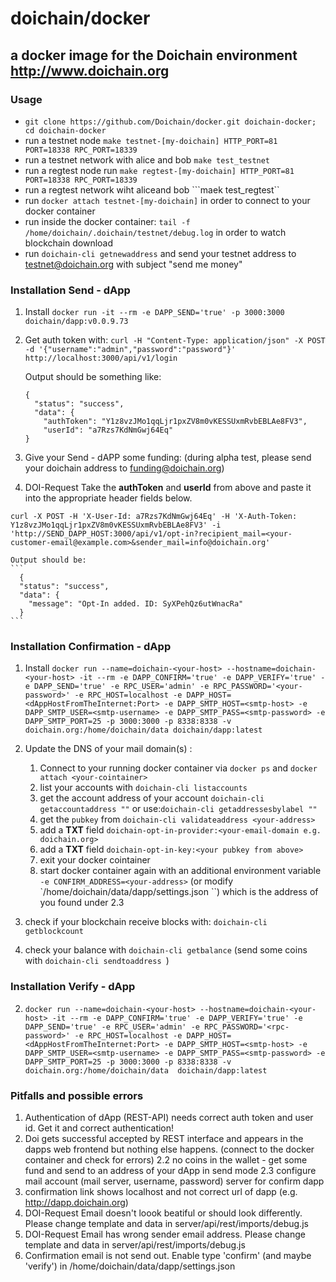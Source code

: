 # doichain/docker
## a docker image for the Doichain environment http://www.doichain.org

### Usage
  - ``git clone https://github.com/Doichain/docker.git doichain-docker; cd doichain-docker``
  - run a testnet node ``make testnet-[my-doichain] HTTP_PORT=81 PORT=18338 RPC_PORT=18339``
  - run a testnet network with alice and bob ``make test_testnet``
  - run a regtest node run ``make regtest-[my-doichain] HTTP_PORT=81 PORT=18338 RPC_PORT=18339``
  - run a regtest network wiht aliceand bob ```maek test_regtest``
  - run ``docker attach testnet-[my-doichain]`` in order to connect to your docker container
  - run inside the docker container: ``tail -f /home/doichain/.doichain/testnet/debug.log`` in order to watch blockchain download
  - run ``doichain-cli getnewaddress`` and send your testnet address to testnet@doichain.org with subject "send me money"


### Installation Send - dApp
1. Install ``docker run -it --rm -e DAPP_SEND='true' -p 3000:3000  doichain/dapp:v0.0.9.73``
2. Get auth token with: ``curl -H "Content-Type: application/json" -X POST -d '{"username":"admin","password":"password"}' http://localhost:3000/api/v1/login``

    Output should be something like:

    ```
    {
      "status": "success",
      "data": {
        "authToken": "Y1z8vzJMo1qqLjr1pxZV8m0vKESSUxmRvbEBLAe8FV3",
        "userId": "a7Rzs7KdNmGwj64Eq"
    }
    ```

3. Give your Send - dAPP some funding: (during alpha test, please send your doichain address to funding@doichain.org)
4. DOI-Request
Take the **authToken** and **userId** from above and paste it into the appropriate header fields below.
```
curl -X POST -H 'X-User-Id: a7Rzs7KdNmGwj64Eq' -H 'X-Auth-Token: Y1z8vzJMo1qqLjr1pxZV8m0vKESSUxmRvbEBLAe8FV3' -i 'http://SEND_DAPP_HOST:3000/api/v1/opt-in?recipient_mail=<your-customer-email@example.com>&sender_mail=info@doichain.org'
```

    Output should be:
    ```
      {
      "status": "success",
      "data": {
        "message": "Opt-In added. ID: SyXPehQz6utWnacRa"
      }
    ```


### Installation Confirmation - dApp
1. Install ``docker run --name=doichain-<your-host> --hostname=doichain-<your-host> -it --rm -e DAPP_CONFIRM='true' -e DAPP_VERIFY='true' -e DAPP_SEND='true' -e RPC_USER='admin' -e RPC_PASSWORD='<your-password>' -e RPC_HOST=localhost -e DAPP_HOST=<dAppHostFromTheInternet:Port> -e DAPP_SMTP_HOST=<smtp-host> -e DAPP_SMTP_USER=<smtp-username> -e DAPP_SMTP_PASS=<smtp-password> -e DAPP_SMTP_PORT=25 -p 3000:3000 -p 8338:8338 -v doichain.org:/home/doichain/data doichain/dapp:latest``

2. Update the DNS of your mail domain(s) :
   1. Connect to your running docker container via ``docker ps`` and ``docker attach <your-cointainer>``
   2. list your accounts with ``doichain-cli listaccounts``
   3. get the account address of your account ``doichain-cli getaccountaddress ""`` or use:``doichain-cli getaddressesbylabel ""``
   4. get the ``pubkey`` from ``doichain-cli validateaddress <your-address>``
   5. add a **TXT** field ``doichain-opt-in-provider:<your-email-domain e.g. doichain.org>``
   6. add a **TXT** field ``doichain-opt-in-key:<your pubkey from above> ``
   7. exit your docker cointainer
   8. start docker container again with an additional environment variable ``-e CONFIRM_ADDRESS=<your-address>`` (or modify `/home/doichain/data/dapp/settings.json ``) which is the address of you found under 2.3
3. check if your blockchain receive blocks with: ``doichain-cli getblockcount``
4. check your balance with ``doichain-cli getbalance`` (send some coins with ``doichain-cli sendtoaddress ``)

### Installation Verify - dApp
2. ``docker run --name=doichain-<your-host> --hostname=doichain-<your-host> -it --rm -e DAPP_CONFIRM='true' -e DAPP_VERIFY='true' -e DAPP_SEND='true' -e RPC_USER='admin' -e RPC_PASSWORD='<rpc-password>' -e RPC_HOST=localhost -e DAPP_HOST=<dAppHostFromTheInternet:Port> -e DAPP_SMTP_HOST=<smtp-host> -e DAPP_SMTP_USER=<smtp-username> -e DAPP_SMTP_PASS=<smtp-password> -e DAPP_SMTP_PORT=25 -p 3000:3000 -p 8338:8338 -v doichain.org:/home/doichain/data  doichain/dapp:latest``


### Pitfalls and possible errors
1. Authentication of dApp (REST-API) needs correct auth token and user id. Get it and correct authentication!
2. Doi gets successful accepted by REST interface and appears in the dapps web frontend but nothing else happens. (connect to the docker container and check for errors)
2.2 no coins in the wallet - get some fund and send to an address of your dApp in send mode
2.3 configure mail account (mail server, username, password) server for confirm dapp
3. confirmation link shows localhost and not correct url of dapp (e.g. http://dapp.doichain.org)
4. DOI-Request Email doesn't loook beatiful or should look differently. Please change template and data in server/api/rest/imports/debug.js
5. DOI-Request Email has wrong sender email address. Please change template and data in server/api/rest/imports/debug.js
6. Confirmation email is not send out. Enable type 'confirm' (and maybe 'verify') in /home/doichain/data/dapp/settings.json
